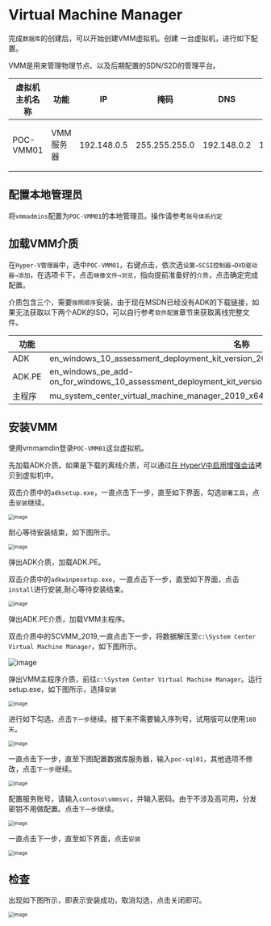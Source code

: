 # Virtual Machine Manager

完成`数据库`的创建后，可以开始创建VMM虚拟机。创建 一台虚拟机，进行如下配置。

VMM是用来管理物理节点、以及后期配置的SDN/S2D的管理平台。

| 虚拟机主机名称 | 功能      | IP          | 掩码          | DNS         | 网关        | CPU  | 内存 | 硬盘                |
| -------------- | --------- | ----------- | ------------- | ----------- | ----------- | ---- | ---- | ------------------- |
| POC-VMM01      | VMM服务器 | 192.148.0.5 | 255.255.255.0 | 192.148.0.2 | 192.148.0.1 | 2    | 2G   | 至少40G，不足请扩容 |

## 配置本地管理员

将`vmmadmins`配置为`POC-VMM01`的本地管理员。操作请参考`账号体系约定`

## 加载VMM介质

在`Hyper-V管理器`中，选中`POC-VMM01`，右键点击，依次选`设置→SCSI控制器→DVD驱动器→添加`，在选项卡下，点击`映像文件→浏览`，指向提前准备好的`介质`，点击确定完成配置。

介质包含三个，需要`按照顺序`安装，由于现在MSDN已经没有ADK的下载链接，如果无法获取以下两个ADK的ISO，可以自行参考`软件配置`章节来获取离线完整文件。

| 功能   | 名称                                                         |
| ------ | ------------------------------------------------------------ |
| ADK    | en_windows_10_assessment_deployment_kit_version_2004_x86_arm64_x64_dvd_395452df.iso |
| ADK.PE | en_windows_pe_add-on_for_windows_10_assessment_deployment_kit_version_2004_x86_arm64_x64_dvd_b79c1104.iso |
| 主程序 | mu_system_center_virtual_machine_manager_2019_x64_dvd_06c18108.iso |



## 安装VMM

使用vmmamdin登录`POC-VMM01`这台虚拟机。

先加载ADK介质。如果是下载的离线介质，可以通过[在 HyperV中启用增强会话](https://docs.microsoft.com/en-us/windows-server/virtualization/hyper-v/learn-more/use-local-resources-on-hyper-v-virtual-machine-with-vmconnect)拷贝到虚拟机中。

双击介质中的`adksetup.exe`，一直点击下一步，直至如下界面，勾选`部署工具`，点击`安装`继续。

<img src=".gitbook/assets/20210706180136.png" alt="image" style="zoom:67%;" />

耐心等待安装结束，如下图所示。

<img src=".gitbook/assets/20210706180315.png" alt="image" style="zoom:67%;" />

弹出ADK介质，加载ADK.PE。

双击介质中的`adkwinpesetup.exe`，一直点击下一步，直至如下界面，点击`install`进行安装,耐心等待安装结束。

<img src=".gitbook/assets/20210706180437.png" alt="image" style="zoom:67%;" />

弹出ADK.PE介质，加载VMM主程序。

双击介质中的SCVMM_2019,一直点击下一步，将数据解压至`c:\System Center Virtual Machine Manager`，如下图所示。

![image](.gitbook/assets/20210706180917.png)

弹出VMM主程序介质，前往`c:\System Center Virtual Machine Manager`。运行setup.exe，如下图所示，选择`安装`

<img src=".gitbook/assets/20210706181054.png" alt="image" style="zoom:67%;" />

进行如下勾选，点击`下一步`继续。接下来不需要输入序列号，试用版可以使用`180天`。

<img src=".gitbook/assets/20210706181219.png" alt="image" style="zoom:67%;" />

一直点击下一步，直至下图配置数据库服务器，输入`poc-sql01`，其他选项不修改，点击`下一步`继续。

<img src=".gitbook/assets/20210706181413.png" alt="image" style="zoom:67%;" />



配置服务账号，请输入`contoso\vmmsvc`，并输入密码。由于不涉及高可用，分发密钥不用做配置。点击`下一步`继续。

<img src=".gitbook/assets/20210706181523.png" alt="image" style="zoom:67%;" />

一直点击下一步，直至如下界面，点击`安装`

<img src=".gitbook/assets/20210706181651.png" alt="image" style="zoom:67%;" />

## 检查

出现如下图所示，即表示安装成功，取消勾选，点击关闭即可。

<img src=".gitbook/assets/20210706182257.png" alt="image" style="zoom: 67%;" />
